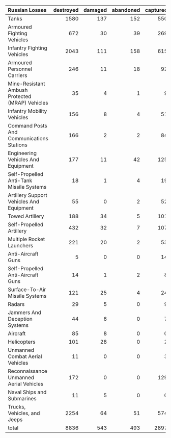 | Russian Losses                                   |   destroyed |   damaged |   abandoned |   captured |   total |
|:-------------------------------------------------|------------:|----------:|------------:|-----------:|--------:|
| Tanks                                            |        1580 |       137 |         152 |        550 |    2419 |
| Armoured Fighting Vehicles                       |         672 |        30 |          39 |        269 |    1010 |
| Infantry Fighting Vehicles                       |        2043 |       111 |         158 |        615 |    2927 |
| Armoured Personnel Carriers                      |         246 |        11 |          18 |         92 |     367 |
| Mine-Resistant Ambush Protected  (MRAP) Vehicles |          35 |         4 |           1 |          9 |      49 |
| Infantry Mobility Vehicles                       |         156 |         8 |           4 |         51 |     219 |
| Command Posts And Communications Stations        |         166 |         2 |           2 |         84 |     254 |
| Engineering Vehicles And Equipment               |         177 |        11 |          42 |        125 |     355 |
| Self-Propelled Anti-Tank Missile Systems         |          18 |         1 |           4 |         19 |      42 |
| Artillery Support Vehicles And Equipment         |          55 |         0 |           2 |         52 |     109 |
| Towed Artillery                                  |         188 |        34 |           5 |        101 |     328 |
| Self-Propelled Artillery                         |         432 |        32 |           7 |        107 |     578 |
| Multiple Rocket Launchers                        |         221 |        20 |           2 |         53 |     296 |
| Anti-Aircraft Guns                               |           5 |         0 |           0 |         14 |      19 |
| Self-Propelled Anti-Aircraft Guns                |          14 |         1 |           2 |          8 |      25 |
| Surface-To-Air Missile Systems                   |         121 |        25 |           4 |         24 |     174 |
| Radars                                           |          29 |         5 |           0 |          9 |      43 |
| Jammers And Deception Systems                    |          44 |         6 |           0 |          7 |      57 |
| Aircraft                                         |          85 |         8 |           0 |          0 |      93 |
| Helicopters                                      |         101 |        28 |           0 |          2 |     131 |
| Unmanned Combat Aerial Vehicles                  |          11 |         0 |           0 |          3 |      14 |
| Reconnaissance Unmanned Aerial Vehicles          |         172 |         0 |           0 |        129 |     301 |
| Naval Ships and Submarines                       |          11 |         5 |           0 |          0 |      16 |
| Trucks, Vehicles, and Jeeps                      |        2254 |        64 |          51 |        574 |    2943 |
| total                                            |        8836 |       543 |         493 |       2897 |   12769 |